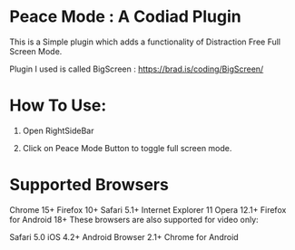 # Peace Mode : A Codiad Plugin

This is a Simple plugin which adds a functionality of Distraction Free Full Screen Mode.

Plugin I used is called BigScreen : https://brad.is/coding/BigScreen/


# How To Use:

1. Open RightSideBar

2. Click on Peace Mode Button to toggle full screen mode.


# Supported Browsers

Chrome 15+
Firefox 10+
Safari 5.1+
Internet Explorer 11
Opera 12.1+
Firefox for Android 18+
These browsers are also supported for video only:

Safari 5.0
iOS 4.2+
Android Browser 2.1+
Chrome for Android
